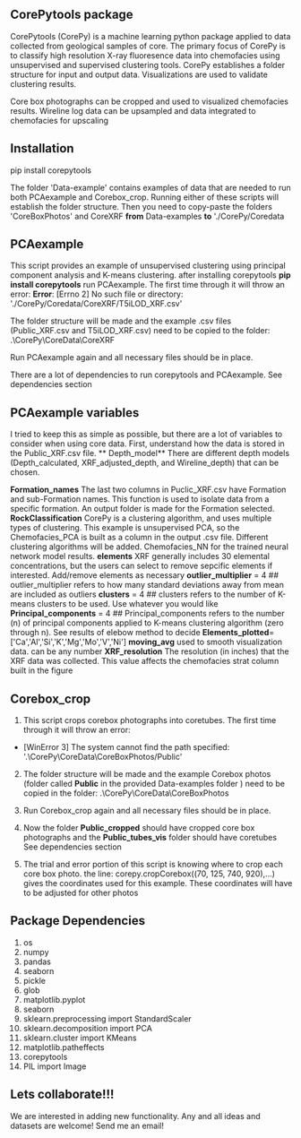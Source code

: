 ## CorePytools package

CorePytools (CorePy) is a machine learning python package applied to data collected from geological samples of core. The primary focus of CorePy is to classify high resolution 
X-ray fluoresence data into chemofacies using unsupervised and supervised clustering tools. CorePy establishes a folder structure for input and output data. Visualizations are used to validate clustering results.

Core  box photographs can be cropped and used to visualized chemofacies results. Wireline log data can be upsampled and data integrated to chemofacies for upscaling  

## Installation
pip install corepytools

The folder 'Data-example' contains examples of data that are needed to run both PCAexample and Corebox_crop. Running either of these scripts will establish the folder structure. Then you need to copy-paste the folders 'CoreBoxPhotos' and CoreXRF **from** Data-examples **to** './CorePy/Coredata

## PCAexample
This script provides an example of unsupervised clustering using principal component analysis and K-means clustering.
 after installing corepytools **pip install corepytools** run PCAexample. The first time through it will throw an error:
 **Error**: [Errno 2] No such file or directory: './CorePy/Coredata/CoreXRF/T5iLOD_XRF.csv'
 
The folder structure will be made and the example .csv files (Public_XRF.csv and T5iLOD_XRF.csv) need to be copied to the folder: .\CorePy\CoreData\CoreXRF

Run PCAexample again and all necessary files should be in place.

There are a lot of dependencies to run corepytools and PCAexample. See dependencies section

## PCAexample variables
I tried to keep this as simple as possible, but there are a lot of variables to consider when using core data. First, understand how the data is stored
in the Public_XRF.csv file. 
** Depth_model** There are different depth models (Depth_calculated, XRF_adjusted_depth, and Wireline_depth) that can be chosen.

**Formation_names** The last two columns in Puclic_XRF.csv have Formation and sub-Formation names. This function is used to isolate data from a specific formation.
An output folder is made for the Formation selected.
**RockClassification** CorePy is a clustering algorithm, and uses multiple types of clustering. This example is unsupervised PCA, so the Chemofacies_PCA is built as a column in the output .csv file.
Different clustering algorithms will be added. Chemofacies_NN for the trained neural network model results.
**elements** XRF generally includes 30 elemental concentrations, but the users can select to remove sepcific elements if interested. Add/remove elements as necessary
**outlier_multiplier** = 4 ## outlier_multiplier refers to how many standard deviations away from mean are included as outliers
**clusters** = 4 ## clusters refers to the number of K-means clusters to be used. Use whatever you would like
**Principal_components** = 4 ## Principal_components refers to the number (n) of principal components applied to K-means clustering algorithm (zero through n). See results of elebow method to decide
**Elements_plotted**=['Ca','Al','Si','K','Mg','Mo','V','Ni']
**moving_avg** used to smooth visualization data. can be any number
**XRF_resolution** The resolution (in inches) that the XRF data was collected. This value affects the chemofacies strat column built in the figure

## Corebox_crop
1) This script crops corebox photographs into coretubes. The first time through it will throw an error:
 - [WinError 3] The system cannot find the path specified: '.\\CorePy\\CoreData\\CoreBoxPhotos/Public'
 
2) The folder structure will be made and the example Corebox photos (folder called **Public** in the provided Data-examples folder ) need to be copied in the folder: .\CorePy\CoreData\CoreBoxPhotos

3) Run Corebox_crop again and all necessary files should be in place.

4) Now the folder **Public_cropped** should have cropped core box photographs and the **Public_tubes_vis** folder should have coretubes 
See dependencies section

5) The trial and error portion of this script is knowing where to crop each core box photo. the line: corepy.cropCorebox((70, 125, 740, 920),...) gives the coordinates used for this example. These coordinates will have to be adjusted for other photos 

## Package Dependencies

1) os
2) numpy
3) pandas
4) seaborn
5) pickle
6) glob
7) matplotlib.pyplot
8) seaborn
9) sklearn.preprocessing import StandardScaler
10) sklearn.decomposition import PCA
11) sklearn.cluster import KMeans
12) matplotlib.patheffects
13) corepytools
14) PIL import Image

## Lets collaborate!!!
We are interested in adding new functionality. Any and all ideas and datasets are welcome! Send me an email!
